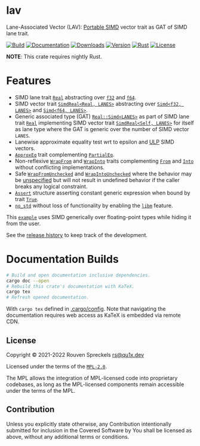 # lav

Lane-Associated Vector (LAV): [Portable SIMD] vector trait as GAT of SIMD lane trait.

[![Build][]](https://github.com/qu1x/lav/actions/workflows/build.yml)
[![Documentation][]](https://docs.rs/lav)
[![Downloads][]](https://crates.io/crates/lav)
[![Version][]](https://crates.io/crates/lav)
[![Rust][]](https://www.rust-lang.org)
[![License][]](https://mozilla.org/MPL)

[Build]: https://github.com/qu1x/lav/actions/workflows/build.yml/badge.svg
[Documentation]: https://docs.rs/lav/badge.svg
[Downloads]: https://img.shields.io/crates/d/lav.svg
[Version]: https://img.shields.io/crates/v/lav.svg
[Rust]: https://img.shields.io/badge/rust-nightly-orange.svg
[License]: https://img.shields.io/crates/l/lav

**NOTE**: This crate requires nightly Rust.

# Features

  * SIMD lane trait [`Real`] abstracting over [`f32`] and [`f64`].
  * SIMD vector trait [`SimdReal<Real, LANES>`] abstracting over [`Simd<f32, LANES>`] and
    [`Simd<f64, LANES>`].
  * Generic associated type (GAT) [`Real::Simd<LANES>`] as part of SIMD lane trait [`Real`]
    implementing SIMD vector trait [`SimdReal<Self, LANES>`] for itself as lane type where the
    GAT is generic over the number of SIMD vector `LANES`.
  * Lanewise approximate equality test wrt to epsilon and [ULP] SIMD vectors.
  * [`ApproxEq`] trait complementing [`PartialEq`].
  * Non-reflexive [`WrapFrom`] and [`WrapInto`] traits complementing [`From`] and [`Into`] without
    conflicting implementations.
  * Safe [`WrapFromUnchecked`] and [`WrapIntoUnchecked`] where the behavior may be [unspecified]
    but will not result in undefined behavior if the caller breaks any logical constraint.
  * [`Assert`] structure asserting constant generic expression when bound by trait [`True`].
  * [`no_std`] without loss of functionality by enabling the [`libm`] feature.

This [`example`] uses SIMD generically over floating-point types while hiding it from the user.

See the [release history] to keep track of the development.

[Portable SIMD]: https://doc.rust-lang.org/nightly/core/simd/index.html
[`f32`]: https://doc.rust-lang.org/nightly/core/primitive.f32.html
[`f64`]: https://doc.rust-lang.org/nightly/core/primitive.f64.html
[`Real`]: https://docs.rs/lav/latest/lav/trait.Real.html
[`SimdReal<Real, LANES>`]: https://docs.rs/lav/latest/lav/trait.SimdReal.html
[`SimdReal<Self, LANES>`]: https://docs.rs/lav/latest/lav/trait.SimdReal.html
[`Simd<f32, LANES>`]: https://doc.rust-lang.org/nightly/core/simd/struct.Simd.html#impl-10
[`Simd<f64, LANES>`]: https://doc.rust-lang.org/nightly/core/simd/struct.Simd.html#impl-11
[`Real::Simd<LANES>`]: https://docs.rs/lav/latest/lav/trait.Real.html#associatedtype.Simd
[ULP]: https://en.wikipedia.org/wiki/Unit_in_the_last_place
[`ApproxEq`]: https://docs.rs/lav/latest/lav/trait.AapproxEq.html
[`PartialEq`]: https://doc.rust-lang.org/nightly/core/cmp/trait.PartialEq.html
[`WrapFrom`]: https://docs.rs/lav/latest/lav/trait.WrapFrom.html
[`WrapInto`]: https://docs.rs/lav/latest/lav/trait.WrapInto.html
[`WrapFromUnchecked`]: https://docs.rs/lav/latest/lav/trait.WrapFromUnchecked.html
[`WrapIntoUnchecked`]: https://docs.rs/lav/latest/lav/trait.WrapIntoUnchecked.html
[unspecified]: https://doc.rust-lang.org/reference/behavior-not-considered-unsafe.html
[`From`]: https://doc.rust-lang.org/nightly/core/convert/trait.From.html
[`Into`]: https://doc.rust-lang.org/nightly/core/convert/trait.Into.html
[`Assert`]: https://docs.rs/lav/latest/lav/struct.Assert.html
[`True`]: https://docs.rs/lav/latest/lav/trait.True.html
[`no_std`]: https://docs.rust-embedded.org/book/intro/no-std.html
[`libm`]: https://docs.rs/libm
[`example`]: https://docs.rs/lav/latest/lav/example/index.html
[release history]: RELEASES.md

# Documentation Builds

```sh
# Build and open documentation inclusive dependencies.
cargo doc --open
# Rebuild this crate's documentation with KaTeX.
cargo tex
# Refresh opened documentation.
```

With `cargo tex` defined in [.cargo/config](.cargo/config). Note that navigating the documentation
requires web access as KaTeX is embedded via remote CDN.

## License

Copyright © 2021-2022 Rouven Spreckels <rs@qu1x.dev>

Licensed under the terms of the [`MPL-2.0`](LICENSES/MPL-2.0).

The MPL allows the integration of MPL-licensed code into proprietary codebases, as long as the
MPL-licensed components remain accessible under the terms of the MPL.

## Contribution

Unless you explicitly state otherwise, any Contribution intentionally submitted for inclusion in the
Covered Software by You shall be licensed as above, without any additional terms or conditions.
